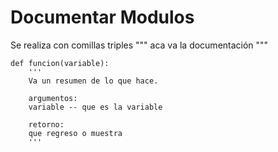 # Documentar Modulos

Se realiza con comillas triples """ aca va la documentación """

~~~
def funcion(variable):
    '''
    Va un resumen de lo que hace.

    argumentos:
    variable -- que es la variable

    retorno:
    que regreso o muestra
    '''
~~~
